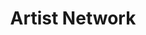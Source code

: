 ---
github_link: 'https://github.com/ADSmith-0/Artist-Network'
live_link: 'https://artist-network01.herokuapp.com/'
title: 'Artist Network'
cover_image: '/images/projects/artist-network.png'
tags: ['React', 'Express', 'Node.js', 'Neo4j', 'Cypher', 'OAuth 2.0', 'vivagraph.js']
status: 'Completed'
live: 'Partially'
description: 'A web app that would display the most popular spotify artists, as well as recommend artists based on your personal preference'
order: 5
---